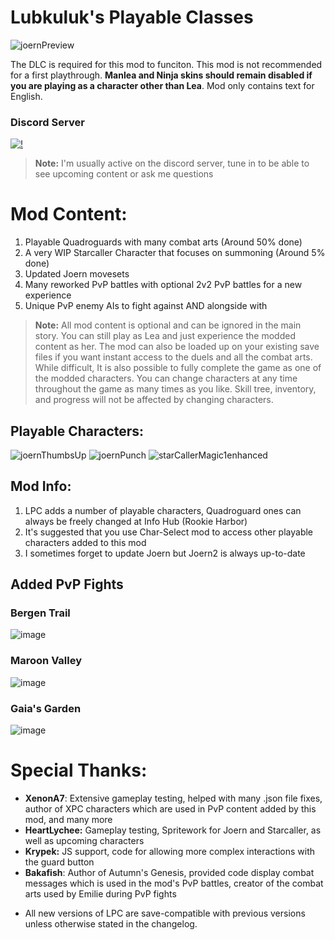 # Lubkuluk's Playable Classes
![joernPreview](https://github.com/user-attachments/assets/f9f01592-75d5-4183-8260-207e37bed243)


The DLC is required for this mod to funciton. This mod is not recommended for a first playthrough. **Manlea and Ninja skins should remain disabled if you are playing as a character other than Lea**. Mod only contains text for English.

### **Discord Server**
[![!](https://invidget.switchblade.xyz/3GAKymPJve)](https://discord.gg/3GAKymPJve)

>**Note:** I'm usually active on the discord server, tune in to be able to see upcoming content or ask me questions

# **Mod Content:**
1. Playable Quadroguards with many combat arts (Around 50% done)
2. A very WIP Starcaller Character that focuses on summoning (Around 5% done)
3. Updated Joern movesets
4. Many reworked PvP battles with optional 2v2 PvP battles for a new experience
5. Unique PvP enemy AIs to fight against AND alongside with

>**Note:** All mod content is optional and can be ignored in the main story. You can still play as Lea and just experience the modded content as her. The mod can also be loaded up on your existing save files if you want instant access to the duels and all the combat arts. While difficult, It is also possible to fully complete the game as one of the modded characters. You can change characters at any time throughout the game as many times as you like. Skill tree, inventory, and progress will not be affected by changing characters.

## **Playable Characters:** 

![joernThumbsUp](https://github.com/user-attachments/assets/290b5474-4eef-43b5-8e99-b69948ff1be9)
![joernPunch](https://github.com/user-attachments/assets/059b04c4-a33b-47d1-927d-3ca116dff7dd)
![starCallerMagic1enhanced](https://github.com/user-attachments/assets/723686ed-1e89-4904-a849-ec8b8b52c78b)


## **Mod Info:**
1. LPC adds a number of playable characters, Quadroguard ones can always be freely changed at Info Hub (Rookie Harbor)
2. It's suggested that you use Char-Select mod to access other playable characters added to this mod
3. I sometimes forget to update Joern but Joern2 is always up-to-date

## **Added PvP Fights**
### Bergen Trail
![image](https://github.com/user-attachments/assets/dc4cc40f-737e-4048-831e-3f64443a38b3)

### Maroon Valley
![image](https://github.com/user-attachments/assets/2994bd67-26db-4c4b-a758-3b8c56ab06b7)

### Gaia's Garden
![image](https://github.com/user-attachments/assets/a4d40e05-1514-43d9-beb4-b531c3bab9a7)


# **Special Thanks:**
- **XenonA7**: Extensive gameplay testing, helped with many .json file fixes, author of XPC characters which are used in PvP content added by this mod, and many more
- **HeartLychee:** Gameplay testing, Spritework for Joern and Starcaller, as well as upcoming characters
- **Krypek:** JS support, code for allowing more complex interactions with the guard button
- **Bakafish**: Author of Autumn's Genesis, provided code display combat messages which is used in the mod's PvP battles, creator of the combat arts used by Emilie during PvP fights


* All new versions of LPC are save-compatible with previous versions unless otherwise stated in the changelog.

